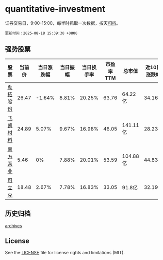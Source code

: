 # quantitative-investment

证券交易日，9:00-15:00，每半时抓取一次数据，按天[归档](archives)。

`更新时间：2025-08-18 15:39:30 +0800`

## 强势股票

|股票|当前价|当日涨跌幅|当日振幅|当日换手率|市盈率TTM|总市值|近10日涨跌幅|
|----|----|----|----|----|----|----|----|
|[劲拓股份](https://xueqiu.com/S/SZ300400)|26.47|-1.64%|8.81%|20.25%|63.76|64.22亿|34.16%|
|[飞凯材料](https://xueqiu.com/S/SZ300398)|24.89|5.07%|9.67%|16.98%|46.05|141.11亿|28.23%|
|[南方泵业](https://xueqiu.com/S/SZ300145)|5.46|0%|7.88%|20.01%|53.59|104.88亿|44.83%|
|[可立克](https://xueqiu.com/S/SZ002782)|18.48|2.67%|7.78%|16.83%|33.05|91.8亿|32.19%|

## 历史归档

[archives](archives)

## License

See the [LICENSE](LICENSE) file for license rights and limitations (MIT).